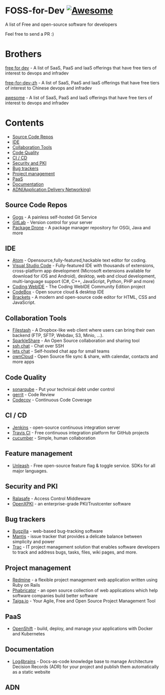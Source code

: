 # FOSS-for-Dev [![Awesome](https://cdn.rawgit.com/sindresorhus/awesome/d7305f38d29fed78fa85652e3a63e154dd8e8829/media/badge.svg)](https://github.com/sindresorhus/awesome)

A list of Free and open-source software for developers

Feel free to send a PR :)

# Brothers

[free for dev](https://github.com/ripienaar/free-for-dev) - A list of SaaS, PaaS and IaaS offerings that have free tiers of interest to devops and infradev

[free-for-dev-zh](https://github.com/qinghuaiorg/free-for-dev-zh) - A list of SaaS, PaaS and IaaS offerings that have free tiers of interest to Chinese devops and infradev

[awesome](https://github.com/sindresorhus/awesome) - A list of SaaS, PaaS and IaaS offerings that have free tiers of interest to devops and infradev

# Contents

- [Source Code Repos](#source-code-repos)
- [IDE](#ide)
- [Collaboration Tools](#collaboration-tools)
- [Code Quality](#code-quality)
- [CI / CD](#ci--cd)
- [Security and PKI](#security-and-pki)
- [Bug trackers](#bug-trackers)
- [Project management](#project-management)
- [PaaS](#paas)
- [Documentation](#documentation)
- [ADN(Application Delivery Networking)](#adn)

## Source Code Repos

- [Gogs](https://github.com/gogits/gogs) - A painless self-hosted Git Service
- [GitLab](https://github.com/gitlabhq/gitlabhq) - Version control for your server
- [Package Drone](https://github.com/eclipse/packagedrone) - A package manager repository for OSGi, Java and more

## IDE

- [Atom](https://github.com/atom/atom) - Opensource,fully-featured,hackable text editor for coding.
- [Visual Studio Code](https://github.com/Microsoft/vscode) - Fully-featured IDE with thousands of extensions, cross-platform app development (Microsoft extensions available for download for iOS and Android), desktop, web and cloud development, multi-language support (C#, C++, JavaScript, Python, PHP and more)
- [Coding WebIDE](https://github.com/Coding/WebIDE) - The Coding WebIDE Community Edition project
- [CodeBox](https://github.com/CodeboxIDE/codebox) - Open source cloud & desktop IDE
- [Brackets](https://github.com/adobe/brackets) - A modern and open-source code editor for HTML, CSS and JavaScript.

## Collaboration Tools

- [Filestash](http://www.filestash.app) - A Dropbox-like web client where users can bring their own backend (FTP, SFTP, Webdav, S3, Minio, ...).
- [SparkleShare](https://github.com/hbons/SparkleShare) - An Open Source collaboration and sharing tool
- [ssh chat](https://github.com/shazow/ssh-chat) - Chat over SSH
- [lets chat](https://github.com/sdelements/lets-chat) - Self-hosted chat app for small teams
- [ownCloud](https://owncloud.org) - Open Source file sync & share, with calendar, contacts and more apps

## Code Quality

- [sonarqube](https://github.com/SonarSource/sonarqube) - Put your technical debt under control
- [gerrit](https://gerrit.googlesource.com/) - Code Review
- [Codecov](https://codecov.io/) - Continuous Code Coverage

## CI / CD

- [Jenkins](https://github.com/jenkinsci/jenkins) - open-source continuous integration server
- [Travis CI](https://github.com/travis-ci/travis-ci) - Free continuous integration platform for GitHub projects
- [cucumber](https://github.com/cucumber/cucumber) - Simple, human collaboration

## Feature management

- [Unleash](https://github.com/Unleash/unleash) - Free open-source feature flag & toggle service. SDKs for all major languages.

## Security and PKI

- [Ralasafe](http://sourceforge.net/projects/ralasafe/) - Access Control Middleware
- [OpenXPKI](https://github.com/openxpki/openxpki) - an enterprise-grade PKI/Trustcenter software

## Bug trackers

- [Bugzilla](https://github.com/bugzilla/bugzilla) - web-based bug-tracking software
- [Mantis](https://github.com/mantisbt/mantisbt) - issue tracker that provides a delicate balance between simplicity and power
- [Trac](https://github.com/edgewall/trac) - IT project management solution that enables software developers to track and address bugs, tasks, files, wiki pages, and more.

## Project management

- [Redmine](https://github.com/redmine/redmine) - a flexible project management web application written using Ruby on Rails
- [Phabricator](https://github.com/phacility/phabricator) - an open source collection of web applications which help software companies build better software
- [Taiga.io](https://github.com/taigaio) - Your Agile, Free and Open Source Project Management Tool

## PaaS

- [OpenShift](https://github.com/openshift/origin) - build, deploy, and manage your applications with Docker and Kubernetes

## Documentation

- [Log4brains](https://github.com/thomvaill/log4brains) - Docs-as-code knowledge base to manage Architecture Decision Records (ADR) for your project and publish them automatically as a static website

## ADN
